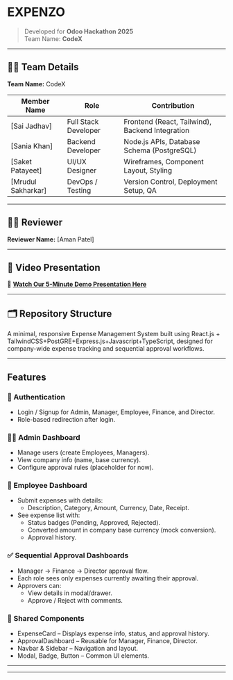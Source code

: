 # EXPENZO
> Developed for **Odoo Hackathon 2025**  
> Team Name: **CodeX**

---

## 👨‍💻 Team Details

**Team Name:** CodeX  

| Member Name | Role | Contribution |
|--------------|------|--------------|
| [Sai Jadhav] | Full Stack Developer | Frontend (React, Tailwind), Backend Integration |
| [Sania Khan] | Backend Developer | Node.js APIs, Database Schema (PostgreSQL) |
| [Saket Patayeet] | UI/UX Designer | Wireframes, Component Layout, Styling |
| [Mrudul Sakharkar] | DevOps / Testing | Version Control, Deployment Setup, QA |

---

## 🧑‍🏫 Reviewer

**Reviewer Name:** [Aman Patel]

---

## 🎥 Video Presentation

🔗 **[Watch Our 5-Minute Demo Presentation Here](PASTE_YOUR_VIDEO_LINK_HERE)**

---

## 🗂️ Repository Structure


A minimal, responsive Expense Management System built using React.js + TailwindCSS+PostGRE+Express.js+Javascript+TypeScript, designed for company-wide expense tracking and sequential approval workflows.

---

## Features

### 🔐 Authentication
- Login / Signup for Admin, Manager, Employee, Finance, and Director.
- Role-based redirection after login.

### 👨‍💼 Admin Dashboard
- Manage users (create Employees, Managers).
- View company info (name, base currency).
- Configure approval rules (placeholder for now).

### 🧾 Employee Dashboard
- Submit expenses with details:
  - Description, Category, Amount, Currency, Date, Receipt.
- See expense list with:
  - Status badges (Pending, Approved, Rejected).
  - Converted amount in company base currency (mock conversion).
  - Approval history.

### ✅ Sequential Approval Dashboards
- Manager → Finance → Director approval flow.
- Each role sees only expenses currently awaiting their approval.
- Approvers can:
  - View details in modal/drawer.
  - Approve / Reject with comments.

### 🧩 Shared Components
- ExpenseCard – Displays expense info, status, and approval history.
- ApprovalDashboard – Reusable for Manager, Finance, Director.
- Navbar & Sidebar – Navigation and layout.
- Modal, Badge, Button – Common UI elements.

---

---
